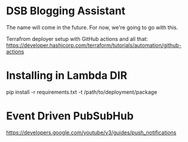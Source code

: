 # DSB Blogging Assistant

The name will come in the future. For now, we're going to go with this.

Terrafrom deployer setup with GitHub actions and all that: https://developer.hashicorp.com/terraform/tutorials/automation/github-actions

# Installing in Lambda DIR
pip install -r requirements.txt -t /path/to/deployment/package

# Event Driven PubSubHub
https://developers.google.com/youtube/v3/guides/push_notifications
